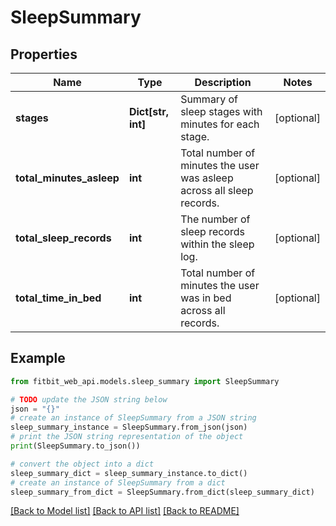 # SleepSummary

## Properties

| Name                     | Type               | Description                                                           | Notes      |
| ------------------------ | ------------------ | --------------------------------------------------------------------- | ---------- |
| **stages**               | **Dict[str, int]** | Summary of sleep stages with minutes for each stage.                  | [optional] |
| **total_minutes_asleep** | **int**            | Total number of minutes the user was asleep across all sleep records. | [optional] |
| **total_sleep_records**  | **int**            | The number of sleep records within the sleep log.                     | [optional] |
| **total_time_in_bed**    | **int**            | Total number of minutes the user was in bed across all records.       | [optional] |

## Example

```python
from fitbit_web_api.models.sleep_summary import SleepSummary

# TODO update the JSON string below
json = "{}"
# create an instance of SleepSummary from a JSON string
sleep_summary_instance = SleepSummary.from_json(json)
# print the JSON string representation of the object
print(SleepSummary.to_json())

# convert the object into a dict
sleep_summary_dict = sleep_summary_instance.to_dict()
# create an instance of SleepSummary from a dict
sleep_summary_from_dict = SleepSummary.from_dict(sleep_summary_dict)
```

[[Back to Model list]](../README.md#documentation-for-models) [[Back to API list]](../README.md#documentation-for-api-endpoints) [[Back to README]](../README.md)

